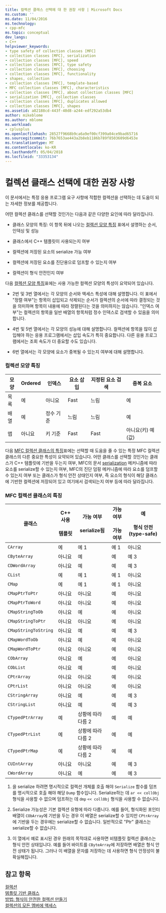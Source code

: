 ```yaml
---
title: 컬렉션 클래스 선택에 대 한 권장 사항 | Microsoft Docs
ms.custom: ''
ms.date: 11/04/2016
ms.technology:
- cpp-mfc
ms.topic: conceptual
dev_langs:
- C++
helpviewer_keywords:
- type safety of collection classes [MFC]
- collection classes [MFC], serialization
- collection classes [MFC], speed
- collection classes [MFC], type safety
- collection classes [MFC], choosing
- collection classes [MFC], functionality
- shapes, collection
- collection classes [MFC], template-based
- MFC collection classes [MFC], characteristics
- collection classes [MFC], about collection classes [MFC]
- serialization [MFC], collection classes
- collection classes [MFC], duplicates allowed
- collection classes [MFC], shapes
ms.assetid: a82188cd-443f-40d8-a244-edf292a53db4
author: mikeblome
ms.author: mblome
ms.workload:
- cplusplus
ms.openlocfilehash: 28527f9668b9ca6a9ef00cf399a04ce9bad65716
ms.sourcegitcommit: 76b7653ae443a2b8eb1186b789f8503609d6453e
ms.translationtype: MT
ms.contentlocale: ko-KR
ms.lasthandoff: 05/04/2018
ms.locfileid: "33353134"
---
```

# <a name="recommendations-for-choosing-a-collection-class"></a>컬렉션 클래스 선택에 대한 권장 사항
이 문서에서는 특정 응용 프로그램 요구 사항에 적합한 컬렉션을 선택하는 데 도움이 되는 자세한 정보를 제공합니다.  
  
 어떤 컬렉션 클래스를 선택할 것인가는 다음과 같은 다양한 요인에 따라 달라집니다.  
  
-   클래스 모양의 특징: 이 항목 뒤에 나오는 [컬렉션 모양 특징](#_core_collection_shape_features) 표에서 설명하는 순서, 인덱싱 및 성능  
  
-   클래스에서 C++ 템플릿이 사용되는지 여부  
  
-   컬렉션에 저장된 요소의 serialize 가능 여부  
  
-   컬렉션에 저장된 요소를 진단용으로 덤프할 수 있는지 여부  
  
-   컬렉션이 형식 안전인지 여부  
  
 다음 [컬렉션 모양 특징](#_core_collection_shape_features)표에는 사용 가능한 컬렉션 모양의 특성이 요약되어 있습니다.  
  
-   2번 및 3번 열에서는 각 모양의 순서와 액세스 특성에 대해 설명합니다. 이 표에서 "정렬 여부"는 항목이 삽입되고 삭제되는 순서가 컬렉션의 순서에 따라 결정되는 것을 의미하며 항목이 내용에 따라 정렬된다는 것을 의미하지는 않습니다. "인덱스 여부"는 컬렉션의 항목을 일반 배열의 항목처럼 정수 인덱스로 검색할 수 있음을 의미합니다.  
  
-   4번 및 5번 열에서는 각 모양의 성능에 대해 설명합니다. 컬렉션에 항목을 많이 삽입해야 하는 응용 프로그램에서는 삽입 속도가 특히 중요합니다. 다른 응용 프로그램에서는 조회 속도가 더 중요할 수도 있습니다.  
  
-   6번 열에서는 각 모양에 요소가 중복될 수 있는지 여부에 대해 설명합니다.  
  
### <a name="_core_collection_shape_features"></a>  컬렉션 모양 특징  
  
|모양|Ordered|인덱스|요소 삽입|지정된 요소 검색|중복 요소|  
|-----------|--------------|--------------|-----------------------|----------------------------------|-------------------------|  
|목록|예|아니요|Fast|느림|예|  
|배열|예|정수 기준|느림|느림|예|  
|맵|아니요|키 기준|Fast|Fast|아니요(키) 예(값)|  
  
 다음 [MFC 컬렉션 클래스의 특징](#_core_characteristics_of_mfc_collection_classes)표에는 선택할 때 도움을 줄 수 있는 특정 MFC 컬렉션 클래스의 다른 중요한 특성이 요약되어 있습니다. 어떤 클래스를 선택할 것인가는 클래스가 C++ 템플릿에 기반을 두는지 여부, MFC의 문서 [serialization](../mfc/serialization-in-mfc.md) 메커니즘에 따라 요소를 serialize할 수 있는지 여부, MFC의 진단 덤핑 메커니즘에 따라 요소를 덤프할 수 있는지 여부 또는 클래스가 형식 안전 상태인지 여부, 즉 요소의 형식이 해당 클래스에 기반한 컬렉션에 저장되어 있고 여기에서 검색되는지 여부 등에 따라 달라집니다.  
  
### <a name="_core_characteristics_of_mfc_collection_classes"></a>  MFC 컬렉션 클래스의 특징  
  
|클래스|C++ 사용<br /><br /> 템플릿|가능 여부<br /><br /> serialize됨|가능 여부<br /><br /> 가능 여부|예<br /><br /> 형식 안전(type-safe)|  
|-----------|------------------------------|---------------------------|-----------------------|-----------------------|  
|`CArray`|예|예 1|예 1|아니요|  
|`CByteArray`|아니요|예|예|예 3|  
|`CDWordArray`|아니요|예|예|예 3|  
|`CList`|예|예 1|예 1|아니요|  
|`CMap`|예|예 1|예 1|아니요|  
|`CMapPtrToPtr`|아니요|아니요|예|아니요|  
|`CMapPtrToWord`|아니요|아니요|예|아니요|  
|`CMapStringToOb`|아니요|예|예|아니요|  
|`CMapStringToPtr`|아니요|아니요|예|아니요|  
|`CMapStringToString`|아니요|예|예|예 3|  
|`CMapWordToOb`|아니요|예|예|아니요|  
|`CMapWordToPtr`|아니요|아니요|예|아니요|  
|`CObArray`|아니요|예|예|아니요|  
|`CObList`|아니요|예|예|아니요|  
|`CPtrArray`|아니요|아니요|예|아니요|  
|`CPtrList`|아니요|아니요|예|아니요|  
|`CStringArray`|아니요|예|예|예 3|  
|`CStringList`|아니요|예|예|예 3|  
|`CTypedPtrArray`|예|상황에 따라 다름 2|예|예|  
|`CTypedPtrList`|예|상황에 따라 다름 2|예|예|  
|`CTypedPtrMap`|예|상황에 따라 다름 2|예|예|  
|`CUIntArray`|아니요|아니요|예|예 3|  
|`CWordArray`|아니요|예|예|예 3|  
  
 1. 을 serialize 하려면 명시적으로 컬렉션 개체를 호출 해야 `Serialize` 함수를 덤프를 명시적으로 호출 해야 해당 `Dump` 함수입니다. Serialize하는 데 `ar << collObj` 형식을 사용할 수 없으며 덤프하는 데 `dmp` `<< collObj` 형식을 사용할 수 없습니다.  
  
 2. Serialize 가능성은 기본 컬렉션 유형에 따라 다릅니다. 예를 들어, 형식화된 포인터 배열이 `CObArray`에 기반을 두는 경우 이 배열은 serialize할 수 있지만 `CPtrArray`에 기반을 두는 경우에는 serialize할 수 없습니다. 일반적으로 "Ptr" 클래스는 serialize할 수 없습니다.  
  
 3. 이 열에서 예로 표시된 경우 원래의 목적대로 사용하면 비템플릿 컬렉션 클래스는 형식 안전 상태입니다. 예를 들어 바이트를 `CByteArray`에 저장하면 배열은 형식 안전 상태가 됩니다. 그러나 이 배열을 문자를 저장하는 데 사용하면 형식 안정성이 불확실해집니다.  
  
## <a name="see-also"></a>참고 항목  
 [컬렉션](../mfc/collections.md)   
 [템플릿 기반 클래스](../mfc/template-based-classes.md)   
 [방법: 형식이 안전한 컬렉션 만들기](../mfc/how-to-make-a-type-safe-collection.md)   
 [컬렉션의 모든 멤버에 액세스](../mfc/accessing-all-members-of-a-collection.md)

